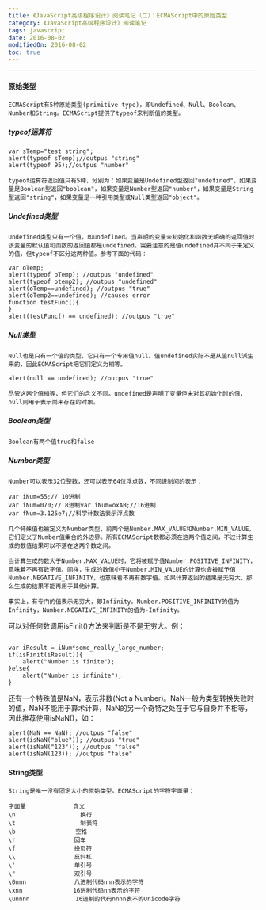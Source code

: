 ```yaml
---
title: 《JavaScript高级程序设计》阅读笔记（二）：ECMAScript中的原始类型
category: 《JavaScript高级程序设计》阅读笔记
tags: javascript
date: 2016-08-02
modifiedOn: 2016-08-02
toc: true
---
```


----------

#### 原始类型
```text
ECMAScript有5种原始类型(primitive type)，即Undefined、Null、Boolean、Number和String。ECMAScript提供了typeof来判断值的类型。
```
##### typeof运算符

```
var sTemp="test string";
alert(typeof sTemp);//outpus "string"
alert(typeof 95);//outpus "number"
```
```text
typeof运算符返回值只有5种，分别为：如果变量是Undefined型返回"undefined"，如果变量是Boolean型返回"boolean"，如果变量是Number型返回"number"，如果变量是String型返回"string"，如果变量是一种引用类型或Null类型返回"object"。
```
##### Undefined类型
```text
Undefined类型只有一个值，即undefined。当声明的变量未初始化和函数无明确的返回值时该变量的默认值和函数的返回值都是undefined。需要注意的是值undefined并不同于未定义的值，但typeof不区分这两种值。参考下面的代码：
```
```
var oTemp;
alert(typeof oTemp); //outpus "undefined"
alert(typeof otemp2); //outpus "undefined"
alert(oTemp==undefined); //outpus "true"
alert(oTemp2==undefined); //causes error
function testFunc(){
}
alert(testFunc() == undefined); //outpus "true"
```

##### Null类型
```text
Null也是只有一个值的类型，它只有一个专用值null。值undefined实际不是从值null派生来的，因此ECMAScript把它们定义为相等。
```
```
alert(null == undefined); //outpus "true"
```
```text
尽管这两个值相等，但它们的含义不同。undefined是声明了变量但未对其初始化时的值，null则用于表示尚未存在的对象。
```
##### Boolean类型
```text
Boolean有两个值true和false
```

##### Number类型
```text
Number可以表示32位整数，还可以表示64位浮点数，不同进制间的表示：
```

```
var iNum=55;// 10进制
var iNum=070;// 8进制var iNum=oxAB;//16进制
var fNum=3.125e7;//科学计数法表示浮点数
```
```text
几个特殊值也被定义为Number类型，前两个是Number.MAX_VALUE和Number.MIN_VALUE，它们定义了Number值集合的外边界。所有ECMAScript数都必须在这两个值之间，不过计算生成的数值结果可以不落在这两个数之间。

当计算生成的数大于Number.MAX_VALUE时，它将被赋予值Number.POSITIVE_INFINITY，意味着不再有数字值。同样，生成的数值小于Number.MIN_VALUE的计算也会被赋予值Number.NEGATIVE_INFINITY，也意味着不再有数字值。如果计算返回的结果是无穷大，那么生成的结果不能再用于其他计算。

事实上，有专门的值表示无穷大，即Infinity。Number.POSITIVE_INFINITY的值为Infinity，Number.NEGATIVE_INFINITY的值为-Infinity。

```
可以对任何数调用isFinit()方法来判断是不是无穷大。例：

```

var iResult = iNum*some_really_large_number;
if(isFinit(iResult)){ 
    alert("Number is finite");
}else{ 
    alert("Number is infinite");
}

```

还有一个特殊值是NaN，表示非数(Not a Number)。NaN一般为类型转换失败时的值，NaN不能用于算术计算，NaN的另一个奇特之处在于它与自身并不相等，因此推荐使用isNaN()，如：

```
alert(NaN == NaN); //outpus "false"
alert(isNaN("blue")); //outpus "true"
alert(isNaN("123")); //outpus "false"
alert(isNaN(123)); //outpus "false"
```
#### String类型
```text
String是唯一没有固定大小的原始类型。ECMAScript的字符字面量：

字面量　　　　　　　　含义
\n　　　　　　　　     换行
\t　　　　　　　　     制表符
\b　　　　　　　　　  空格
\r　　　　　　　　　　回车
\f　　　　　　　　　　换页符
\\　　　　　　　　　　反斜杠
\'　　　　　　　　　　单引号
\"　　　　　　　　　　双引号
\0nnn　　　　　　　  八进制代码nnn表示的字符
\xnn　　　　　　　　 16进制代码nn表示的字符
\unnnn　　　　　　   16进制的代码nnnn表不的Unicode字符
```
